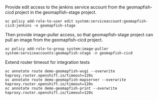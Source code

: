 Provide edit access to the jenkins service account from the geomapfish-cicd project in the geomapfish-stage project.

```
oc policy add-role-to-user edit system:serviceaccount:geomapfish-cicd:jenkins -n geomapfish-stage
```

Then provide image-puller access, so that geomapfish-stage project can pull an image from the geomapfish-cicd project.

```
oc policy add-role-to-group system:image-puller system:serviceaccounts:geomapfish-stage -n geomapfish-cicd
```

Extend router timeout for integration tests

```
oc annotate route demo-geomapfish-wsgi --overwrite haproxy.router.openshift.io/timeout=120s
oc annotate route demo-geomapfish-mapserver --overwrite haproxy.router.openshift.io/timeout=120s
oc annotate route demo-geomapfish-print --overwrite haproxy.router.openshift.io/timeout=120s
```